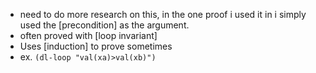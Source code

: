 - need to do more research on this, in the one proof i used it in i simply used the [precondition] as the argument.
- often proved with  [loop invariant]
- Uses [induction] to prove sometimes
- ex. `(dl-loop "val(xa)>val(xb)")`
